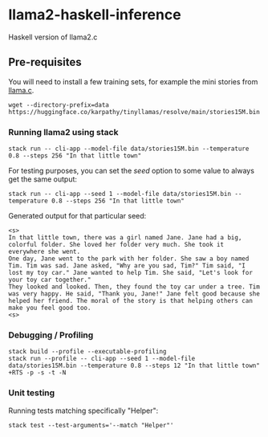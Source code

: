 # llama2-haskell-inference

Haskell version of llama2.c

## Pre-requisites

You will need to install a few training sets,
for example the mini stories from [llama.c](https://github.com/karpathy/llama2.c#models).

```shell
wget --directory-prefix=data https://huggingface.co/karpathy/tinyllamas/resolve/main/stories15M.bin
```

### Running llama2 using stack

```shell
stack run -- cli-app --model-file data/stories15M.bin --temperature 0.8 --steps 256 "In that little town"
```

For testing purposes, you can set the _seed_ option to some value to always get the same output:

```shell
stack run -- cli-app --seed 1 --model-file data/stories15M.bin --temperature 0.8 --steps 256 "In that little town"
```

Generated output for that particular seed:

```text
<s>
In that little town, there was a girl named Jane. Jane had a big, colorful folder. She loved her folder very much. She took it everywhere she went.
One day, Jane went to the park with her folder. She saw a boy named Tim. Tim was sad. Jane asked, "Why are you sad, Tim?" Tim said, "I lost my toy car." Jane wanted to help Tim. She said, "Let's look for your toy car together."
They looked and looked. Then, they found the toy car under a tree. Tim was very happy. He said, "Thank you, Jane!" Jane felt good because she helped her friend. The moral of the story is that helping others can make you feel good too.
<s>
```

### Debugging / Profiling

```shell
stack build --profile --executable-profiling
stack run --profile -- cli-app --seed 1 --model-file data/stories15M.bin --temperature 0.8 --steps 12 "In that little town" +RTS -p -s -t -N 
```

### Unit testing

Running tests matching specifically "Helper":

```shell
stack test --test-arguments='--match "Helper"'
```

